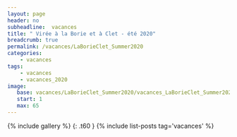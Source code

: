 ```yaml
---
layout: page
header: no
subheadline:  vacances
title: " Virée à la Borie et à Clet - été 2020"
breadcrumb: true
permalink: /vacances/LaBorieClet_Summer2020
categories:
    - vacances
tags:
    - vacances
    - vacances_2020
image:
   base: vacances/LaBorieClet_Summer2020/vacances_LaBorieClet_Summer2020
   start: 1
   max: 65
---
```

{% include gallery %}
{: .t60 }
{% include list-posts tag='vacances' %}
